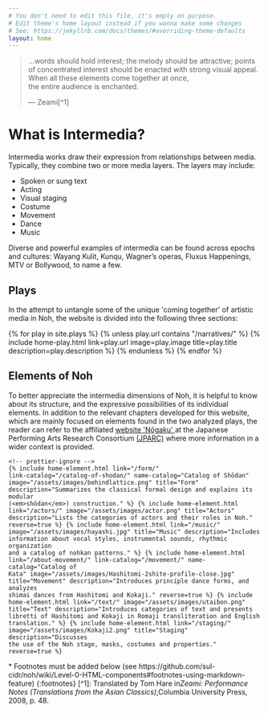```yaml
---
# You don't need to edit this file, it's empty on purpose.
# Edit theme's home layout instead if you wanna make some changes
# See: https://jekyllrb.com/docs/themes/#overriding-theme-defaults
layout: home
---
```


<div
  class="home__hero"
  style="background-image: url('/assets/images/Hashi3.jpg');"
>
  <div class="wrapper">
    <div class="home__hero-content">
      <blockquote>
        <p class="blockquote__paragraph">
          …words should hold interest; the melody should be attractive; points
          of concentrated interest should be enacted with strong visual appeal.
          <br />When all these elements come together at once, <br />the entire
          audience is enchanted.
        </p>
        <p class="blockquote__footer" markdown="1">— Zeami[^1]</p>
      </blockquote>
    </div>
  </div>
</div>
<div class="home__intermedia">
  <div class="wrapper">
    <h1 class="home-section__title">What is Intermedia?</h1>
    <p class="home__intermedia-description">
      Intermedia works draw their expression from relationships between media.
      Typically, they combine two or more media layers. The layers may include:
    </p>
    <ul class="home__intermedia-list">
      <li>Spoken or sung text</li>
      <li>Acting</li>
      <li>Visual staging</li>
      <li>Costume</li>
      <li>Movement</li>
      <li>Dance</li>
      <li>Music</li>
    </ul>
    <p class="home__intermedia-description">
      Diverse and powerful examples of intermedia can be found across epochs and
      cultures: Wayang Kulit, Kunqu, Wagner’s operas, Fluxus Happenings, MTV or
      Bollywood, to name a few.
    </p>
  </div>
</div>

<div class="home__plays">
  <div class="wrapper">
    <h2 class="home-section__title">Plays</h2>
    <p class="home-section__description">
      In the attempt to untangle some of the unique 'coming together' of
      artistic media in Noh, the website is divided into the following three
      sections:
    </p>
    {% for play in site.plays %} {% unless play.url contains "/narratives/" %}
    {% include home-play.html link=play.url image=play.image title=play.title
    description=play.description %} {% endunless %} {% endfor %}
  </div>
</div>

<div class="home__elements">
  <div class="wrapper">
    <h2 class="home-section__title">Elements of Noh</h2>
    <p class="home-section__description">
      To better appreciate the intermedia dimensions of Noh, it is helpful to
      know about its structure, and the expressive possibilities of its
      individual elements. In addition to the relevant chapters developed for
      this website, which are mainly focused on elements found in the two
      analyzed plays, the reader can refer to the affiliated
      <a href="https://jparc.online/nogaku/"> website 'Nōgaku' </a> at the
      Japanese Performing Arts Research Consortium
      <a href="https://jparc.online/"> (JPARC)</a> where more information in a
      wider context is provided.
    </p>

    <!-- prettier-ignore -->
    {% include home-element.html link="/form/"
    link-catalog="/catalog-of-shodan/" name-catalog="Catalog of Shōdan"
    image="/assets/images/behindlattice.png" title="Form"
    description="Summarizes the classical formal design and explains its modular
    (<em>shōdan</em>) construction." %} {% include home-element.html
    link="/actors/" image="/assets/images/actor.png" title="Actors"
    description="Lists the categories of actors and their roles in Noh."
    reverse=true %} {% include home-element.html link="/music/"
    image="/assets/images/hayashi.jpg" title="Music" description="Includes
    information about vocal styles, instrumental sounds, rhythmic organization
    and a catalog of nohkan patterns." %} {% include home-element.html
    link="/about-movement/" link-catalog="/movement/" name-catalog="Catalog of
    Kata" image="/assets/images/Hashitomi-2shite-profile-close.jpg"
    title="Movement" description="Introduces principle dance forms, and analyzes
    shimai dances from Hashitomi and Kokaji." reverse=true %} {% include
    home-element.html link="/text/" image="/assets/images/utaibon.png"
    title="Text" description="Introduces categories of text and presents
    libretti of Hashitomi and Kokaji in Romaji transliteration and English
    translation." %} {% include home-element.html link="/staging/"
    image="/assets/images/Kokaji2.png" title="Staging" description="Discusses
    the use of the Noh stage, masks, costumes and properties." reverse=true %}
  </div>
</div>

<!-- prettier-ignore -->
<div class="wrapper">
  <div markdown="1">
* Footnotes must be added below (see
https://github.com/sul-cidr/noh/wiki/Level-0-HTML-components#footnotes-using-markdown-feature)
{:footnotes}
[^1]: Translated by Tom Hare in<em>Zeami: Performance Notes (Translations from the Asian Classics)</em>,Columbia University Press, 2008, p. 48.
  </div>
</div>
